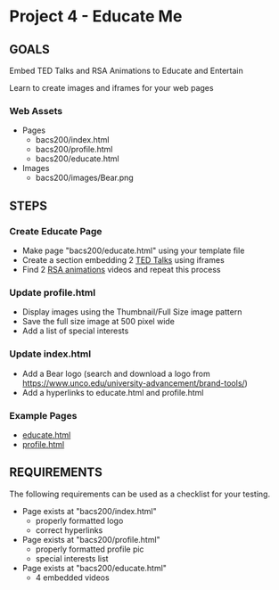 # Project 4 - Educate Me 

## GOALS

Embed TED Talks and RSA Animations to Educate and Entertain

Learn to create images and iframes for your web pages


### Web Assets
* Pages
    * bacs200/index.html
    * bacs200/profile.html
    * bacs200/educate.html
* Images
    * bacs200/images/Bear.png


## STEPS

### Create Educate Page
* Make page "bacs200/educate.html" using your template file
* Create a section embedding 2 [TED Talks](https://www.ted.com/talks) using iframes
* Find 2 [RSA animations](https://www.youtube.com/playlist?list=PL39BF9545D740ECFF) videos and
repeat this process

### Update profile.html
* Display images using the Thumbnail/Full Size image pattern
* Save the full size image at 500 pixel wide
* Add a list of special interests

### Update index.html
* Add a Bear logo (search and download a logo from https://www.unco.edu/university-advancement/brand-tools/)
* Add a hyperlinks to educate.html and profile.html


### Example Pages
* [educate.html](https://sanchez-s.github.io/bacs200/educate.html)
* [profile.html](https://sanchez-s.github.io/bacs200/profile.html)



## REQUIREMENTS

The following requirements can be used as a checklist for your testing.

* Page exists at "bacs200/index.html"
    * properly formatted logo
    * correct hyperlinks
* Page exists at "bacs200/profile.html"
    * properly formatted profile pic
    * special interests list
* Page exists at "bacs200/educate.html"
    * 4 embedded videos


